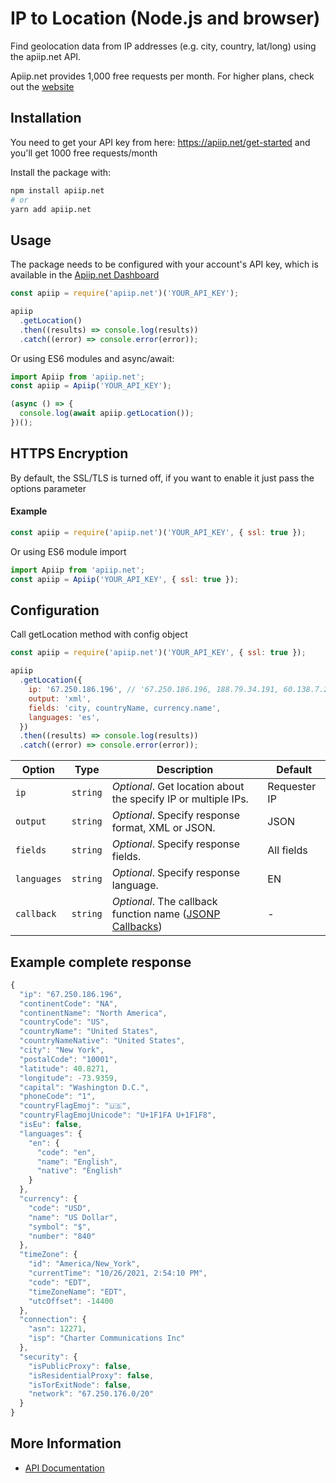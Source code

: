 # IP to Location (Node.js and browser)

Find geolocation data from IP addresses (e.g. city, country, lat/long) using the apiip.net API.

Apiip.net provides 1,000 free requests per month. For higher plans, check out the [website](https://apiip.net)

## Installation

You need to get your API key from here: https://apiip.net/get-started and you'll get 1000 free requests/month

Install the package with:

```sh
npm install apiip.net
# or
yarn add apiip.net
```

## Usage

The package needs to be configured with your account's API key, which is available in the [Apiip.net Dashboard](https://apiip.net/user/dashboard)

```javascript
const apiip = require('apiip.net')('YOUR_API_KEY');

apiip
  .getLocation()
  .then((results) => console.log(results))
  .catch((error) => console.error(error));
```

Or using ES6 modules and async/await:

```javascript
import Apiip from 'apiip.net';
const apiip = Apiip('YOUR_API_KEY');

(async () => {
  console.log(await apiip.getLocation());
})();
```

## HTTPS Encryption

By default, the SSL/TLS is turned off, if you want to enable it just pass the options parameter

#### Example

```javascript
const apiip = require('apiip.net')('YOUR_API_KEY', { ssl: true });
```

Or using ES6 module import

```javascript
import Apiip from 'apiip.net';
const apiip = Apiip('YOUR_API_KEY', { ssl: true });
```

## Configuration

Call getLocation method with config object

```javascript
const apiip = require('apiip.net')('YOUR_API_KEY', { ssl: true });

apiip
  .getLocation({
    ip: '67.250.186.196', // '67.250.186.196, 188.79.34.191, 60.138.7.24' - for bulk request
    output: 'xml',
    fields: 'city, countryName, currency.name',
    languages: 'es',
  })
  .then((results) => console.log(results))
  .catch((error) => console.error(error));
```

| Option      | Type     | Description                                                                                                | Default      |
| ----------- | -------- | ---------------------------------------------------------------------------------------------------------- | ------------ |
| `ip`        | `string` | _Optional_. Get location about the specify IP or multiple IPs.                                             | Requester IP |
| `output`    | `string` | _Optional_. Specify response format, XML or JSON.                                                          | JSON         |
| `fields`    | `string` | _Optional_. Specify response fields.                                                                       | All fields   |
| `languages` | `string` | _Optional_. Specify response language.                                                                     | EN           |
| `callback`  | `string` | _Optional_. The callback function name ([JSONP Callbacks](https://www.w3schools.com/js/js_json_jsonp.asp)) | -            |

## Example complete response

```javascript
{
  "ip": "67.250.186.196",
  "continentCode": "NA",
  "continentName": "North America",
  "countryCode": "US",
  "countryName": "United States",
  "countryNameNative": "United States",
  "city": "New York",
  "postalCode": "10001",
  "latitude": 40.8271,
  "longitude": -73.9359,
  "capital": "Washington D.C.",
  "phoneCode": "1",
  "countryFlagEmoj": "🇺🇸",
  "countryFlagEmojUnicode": "U+1F1FA U+1F1F8",
  "isEu": false,
  "languages": {
    "en": {
      "code": "en",
      "name": "English",
      "native": "English"
    }
  },
  "currency": {
    "code": "USD",
    "name": "US Dollar",
    "symbol": "$",
    "number": "840"
  },
  "timeZone": {
    "id": "America/New_York",
    "currentTime": "10/26/2021, 2:54:10 PM",
    "code": "EDT",
    "timeZoneName": "EDT",
    "utcOffset": -14400
  },
  "connection": {
    "asn": 12271,
    "isp": "Charter Communications Inc"
  },
  "security": {
    "isPublicProxy": false,
    "isResidentialProxy": false,
    "isTorExitNode": false,
    "network": "67.250.176.0/20"
  }
}

```

## More Information

- [API Documentation](https://apiip.net/documentation)
